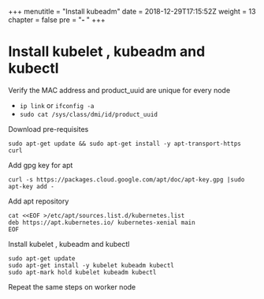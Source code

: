 +++
menutitle = "Install kubeadm"
date = 2018-12-29T17:15:52Z
weight = 13
chapter = false
pre = "<b>- </b>"
+++

# Install kubelet , kubeadm and  kubectl

Verify the MAC address and product_uuid are unique for every node

- `ip link` or `ifconfig -a`
- `sudo cat /sys/class/dmi/id/product_uuid`

Download pre-requisites
```
sudo apt-get update && sudo apt-get install -y apt-transport-https curl
```

Add gpg key for apt
```
curl -s https://packages.cloud.google.com/apt/doc/apt-key.gpg |sudo apt-key add -
```

Add apt repository
```
cat <<EOF >/etc/apt/sources.list.d/kubernetes.list
deb https://apt.kubernetes.io/ kubernetes-xenial main
EOF
```

Install kubelet , kubeadm and  kubectl
```
sudo apt-get update
sudo apt-get install -y kubelet kubeadm kubectl
sudo apt-mark hold kubelet kubeadm kubectl
```

Repeat the same steps on worker node
